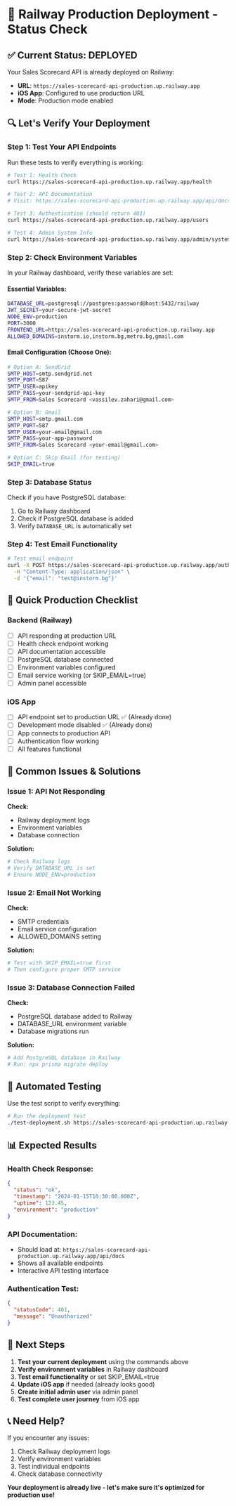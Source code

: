 # 🚀 Railway Production Deployment - Status Check

## ✅ **Current Status: DEPLOYED**

Your Sales Scorecard API is already deployed on Railway:
- **URL**: `https://sales-scorecard-api-production.up.railway.app`
- **iOS App**: Configured to use production URL
- **Mode**: Production mode enabled

## 🔍 **Let's Verify Your Deployment**

### **Step 1: Test Your API Endpoints**

Run these tests to verify everything is working:

```bash
# Test 1: Health Check
curl https://sales-scorecard-api-production.up.railway.app/health

# Test 2: API Documentation
# Visit: https://sales-scorecard-api-production.up.railway.app/api/docs

# Test 3: Authentication (should return 401)
curl https://sales-scorecard-api-production.up.railway.app/users

# Test 4: Admin System Info
curl https://sales-scorecard-api-production.up.railway.app/admin/system-info
```

### **Step 2: Check Environment Variables**

In your Railway dashboard, verify these variables are set:

#### **Essential Variables:**
```bash
DATABASE_URL=postgresql://postgres:password@host:5432/railway
JWT_SECRET=your-secure-jwt-secret
NODE_ENV=production
PORT=3000
FRONTEND_URL=https://sales-scorecard-api-production.up.railway.app
ALLOWED_DOMAINS=instorm.io,instorm.bg,metro.bg,gmail.com
```

#### **Email Configuration (Choose One):**
```bash
# Option A: SendGrid
SMTP_HOST=smtp.sendgrid.net
SMTP_PORT=587
SMTP_USER=apikey
SMTP_PASS=your-sendgrid-api-key
SMTP_FROM=Sales Scorecard <vassilev.zahari@gmail.com>

# Option B: Gmail
SMTP_HOST=smtp.gmail.com
SMTP_PORT=587
SMTP_USER=your-email@gmail.com
SMTP_PASS=your-app-password
SMTP_FROM=Sales Scorecard <your-email@gmail.com>

# Option C: Skip Email (for testing)
SKIP_EMAIL=true
```

### **Step 3: Database Status**

Check if you have PostgreSQL database:
1. Go to Railway dashboard
2. Check if PostgreSQL database is added
3. Verify `DATABASE_URL` is automatically set

### **Step 4: Test Email Functionality**

```bash
# Test email endpoint
curl -X POST https://sales-scorecard-api-production.up.railway.app/auth/magic-link \
  -H "Content-Type: application/json" \
  -d '{"email": "test@instorm.bg"}'
```

## 🎯 **Quick Production Checklist**

### **Backend (Railway)**
- [ ] API responding at production URL
- [ ] Health check endpoint working
- [ ] API documentation accessible
- [ ] PostgreSQL database connected
- [ ] Environment variables configured
- [ ] Email service working (or SKIP_EMAIL=true)
- [ ] Admin panel accessible

### **iOS App**
- [ ] API endpoint set to production URL ✅ (Already done)
- [ ] Development mode disabled ✅ (Already done)
- [ ] App connects to production API
- [ ] Authentication flow working
- [ ] All features functional

## 🚨 **Common Issues & Solutions**

### **Issue 1: API Not Responding**
**Check:**
- Railway deployment logs
- Environment variables
- Database connection

**Solution:**
```bash
# Check Railway logs
# Verify DATABASE_URL is set
# Ensure NODE_ENV=production
```

### **Issue 2: Email Not Working**
**Check:**
- SMTP credentials
- Email service configuration
- ALLOWED_DOMAINS setting

**Solution:**
```bash
# Test with SKIP_EMAIL=true first
# Then configure proper SMTP service
```

### **Issue 3: Database Connection Failed**
**Check:**
- PostgreSQL database added to Railway
- DATABASE_URL environment variable
- Database migrations run

**Solution:**
```bash
# Add PostgreSQL database in Railway
# Run: npx prisma migrate deploy
```

## 🧪 **Automated Testing**

Use the test script to verify everything:

```bash
# Run the deployment test
./test-deployment.sh https://sales-scorecard-api-production.up.railway.app
```

## 📊 **Expected Results**

### **Health Check Response:**
```json
{
  "status": "ok",
  "timestamp": "2024-01-15T10:30:00.000Z",
  "uptime": 123.45,
  "environment": "production"
}
```

### **API Documentation:**
- Should load at: `https://sales-scorecard-api-production.up.railway.app/api/docs`
- Shows all available endpoints
- Interactive API testing interface

### **Authentication Test:**
```json
{
  "statusCode": 401,
  "message": "Unauthorized"
}
```

## 🚀 **Next Steps**

1. **Test your current deployment** using the commands above
2. **Verify environment variables** in Railway dashboard
3. **Test email functionality** or set SKIP_EMAIL=true
4. **Update iOS app** if needed (already looks good)
5. **Create initial admin user** via admin panel
6. **Test complete user journey** from iOS app

## 📞 **Need Help?**

If you encounter any issues:
1. Check Railway deployment logs
2. Verify environment variables
3. Test individual endpoints
4. Check database connectivity

**Your deployment is already live - let's make sure it's optimized for production use!**
